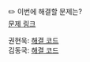 ✏️ 이번에 해결할 문제는? <br>
[문제 링크](https://www.acmicpc.net/problem/1043)

권현욱: [해결 코드](https://github.com/woogie01/Algorithm-Hub/blob/main/%EB%B0%B1%EC%A4%80/Gold/1043.%E2%80%85%EA%B1%B0%EC%A7%93%EB%A7%90/%EA%B1%B0%EC%A7%93%EB%A7%90.java) <br>
김동국: [해결 코드]() <br>
